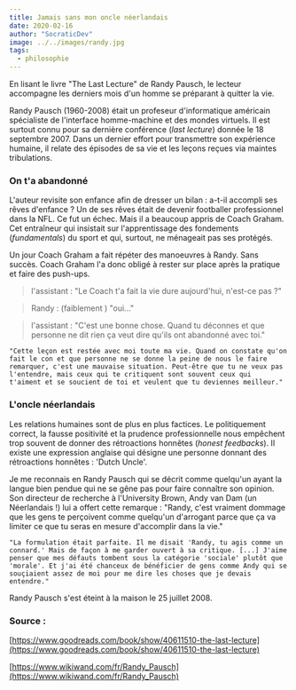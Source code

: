 ```yaml
---
title: Jamais sans mon oncle néerlandais
date: 2020-02-16
author: "SocraticDev"
image: ../../images/randy.jpg
tags:
  - philosophie
---
```

En lisant le livre "The Last Lecture" de Randy Pausch, le lecteur accompagne les derniers mois d'un homme se préparant à quitter la vie.

Randy Pausch (1960-2008) était un profeseur d'informatique américain spécialiste
de l'interface homme-machine et des mondes virtuels. Il est surtout connu pour
sa dernière conférence (_last lecture_) donnée le 18 septembre 2007. Dans un dernier
effort pour transmettre son expérience humaine, il relate des épisodes de sa vie et
les leçons reçues via maintes tribulations.

### On t'a abandonné

L'auteur revisite son enfance afin de dresser un bilan : a-t-il accompli ses rêves d'enfance ?
Un de ses rêves était de devenir footballer professionnel dans la NFL. Ce fut un échec. Mais il a beaucoup appris de Coach Graham. Cet entraîneur qui insistait sur l'apprentissage des fondements (_fundamentals_) du sport et qui,
surtout, ne ménageait pas ses protégés.

Un jour Coach Graham a fait répéter des manoeuvres à Randy. Sans succès. Coach Graham l'a donc obligé
à rester sur place après la pratique et faire des push-ups.

> l'assistant : "Le Coach t'a fait la vie dure aujourd'hui, n'est-ce pas ?"

> Randy : (faiblement ) "oui..."

> l'assistant : "C'est une bonne chose. Quand tu déconnes et que personne ne dit rien
ça veut dire qu'ils ont abandonné avec toi."

`` "Cette leçon est restée avec moi toute ma vie. Quand on constate qu'on fait le con et
que personne ne se donne la peine de nous le faire remarquer, c'est une mauvaise situation.
Peut-être que tu ne veux pas l'entendre, mais ceux qui te critiquent sont souvent ceux qui 
t'aiment et se soucient de toi et veulent que tu deviennes meilleur." ``

### L'oncle néerlandais

Les relations humaines sont de plus en plus factices. Le politiquement correct, la fausse positivité
et la prudence professionnelle nous empêchent trop souvent de donner des rétroactions honnêtes (_honest feedbacks_). Il existe une expression anglaise qui désigne une personne donnant des rétroactions honnêtes : 'Dutch Uncle'.

Je me reconnais en Randy Pausch qui se décrit comme quelqu'un ayant la langue bien pendue qui 
ne se gêne pas pour faire connaître son opinion. Son directeur de recherche à l'University Brown, 
Andy van Dam (un Néerlandais !) lui a offert cette remarque : "Randy, c'est vraiment dommage que
les gens te perçoivent comme quelqu'un d'arrogant parce que ça va limiter ce que tu
seras en mesure d'accomplir dans la vie."

`` "La formulation était parfaite. Il me disait 'Randy, tu agis comme un connard.' Mais de façon à me garder ouvert à sa critique. [...] J'aime penser que mes défauts tombent sous la catégorie 'sociale' plutôt que 'morale'. Et j'ai été chanceux de bénéficier de gens comme Andy qui se souçiaient assez de moi pour me dire les choses que je devais entendre." ``

Randy Pausch s'est éteint à la maison le 25 juillet 2008.

### Source :

[https://www.goodreads.com/book/show/40611510-the-last-lecture](https://www.goodreads.com/book/show/40611510-the-last-lecture)

[https://www.wikiwand.com/fr/Randy_Pausch](https://www.wikiwand.com/fr/Randy_Pausch)
